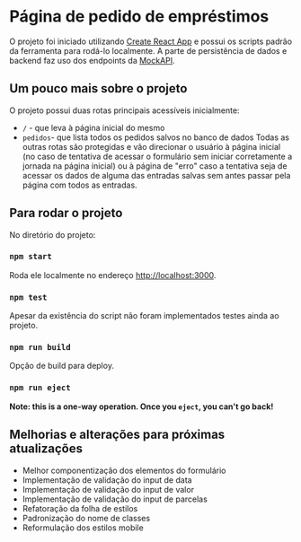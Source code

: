 # Página de pedido de empréstimos

O projeto foi iniciado utilizando [Create React App](https://github.com/facebook/create-react-app) e possui os scripts padrão da ferramenta para rodá-lo localmente. 
A parte de persistência de dados e backend faz uso dos endpoints da [MockAPI](https://mockapi.io/).

## Um pouco mais sobre o projeto

O projeto possui duas rotas principais acessíveis inicialmente:
- `/` - que leva à página inicial do mesmo
- `pedidos`- que lista todos os pedidos salvos no banco de dados
Todas as outras rotas são protegidas e vão direcionar o usuário à página inicial (no caso de tentativa de acessar o formulário sem iniciar corretamente a jornada na página inicial) ou à página de "erro" caso a tentativa seja de acessar os dados de alguma das entradas salvas sem antes passar pela página com todos as entradas.

## Para rodar o projeto

No diretório do projeto:

### `npm start`

Roda ele localmente no endereço [http://localhost:3000](http://localhost:3000).


### `npm test`

Apesar da existência do script não foram implementados testes ainda ao projeto.

### `npm run build`

Opção de build para deploy.

### `npm run eject`

**Note: this is a one-way operation. Once you `eject`, you can't go back!**


## Melhorias e alterações para próximas atualizações

- Melhor componentização dos elementos do formulário
- Implementação de validação do input de data
- Implementação de validação do input de valor
- Implementação de validação do input de parcelas
- Refatoração da folha de estilos
- Padronização do nome de classes
- Reformulação dos estilos mobile

